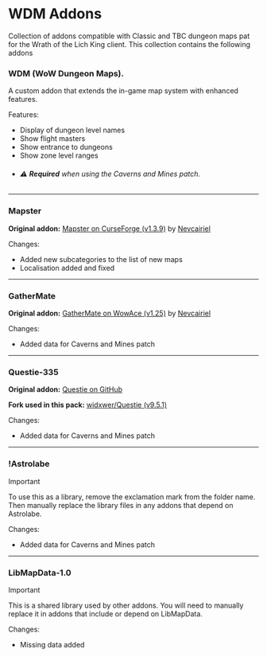 # WDM Addons
Collection of addons compatible with Classic and TBC dungeon maps pat for the Wrath of the Lich King client.
This collection contains the following addons

### WDM (WoW Dungeon Maps).
A custom addon that extends the in-game map system with enhanced features.

Features:
- Display of dungeon level names
- Show flight masters
- Show entrance to dungeons
- Show zone level ranges
- ###### ⚠️ **Required** when using the Caverns and Mines patch.

---
### Mapster
**Original addon:** [Mapster on CurseForge (v1.3.9)](https://www.curseforge.com/wow/addons/mapster/files/436697) by [Nevcairiel](https://github.com/Nevcairiel)

Changes:
- Added new subcategories to the list of new maps
- Localisation added and fixed

---
### GatherMate
**Original addon:** [GatherMate on WowAce (v1.25)](https://www.wowace.com/projects/gathermate/files/476697) by [Nevcairiel](https://github.com/Nevcairiel)

Changes:
- Added data for Caverns and Mines patch

---
### Questie-335
**Original addon:** [Questie on GitHub](https://github.com/Questie/Questie)

**Fork used in this pack:** [widxwer/Questie (v9.5.1)](https://github.com/widxwer/Questie)

Changes:
- Added data for Caverns and Mines patch

---
### !Astrolabe

> [!IMPORTANT]
> To use this as a library, remove the exclamation mark from the folder name. Then manually replace the library files in any addons that depend on Astrolabe.

Changes:
- Added data for Caverns and Mines patch

---
### LibMapData-1.0

> [!IMPORTANT]
> This is a shared library used by other addons. You will need to manually replace it in addons that include or depend on LibMapData.

Changes:
- Missing data added
